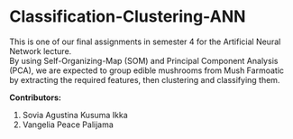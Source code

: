 # Classification-Clustering-ANN
This is one of our final assignments in semester 4 for the Artificial Neural Network lecture. <br>
By using Self-Organizing-Map (SOM) and Principal Component Analysis (PCA), we are expected to group edible mushrooms from Mush Farmoatic by extracting the required features, then clustering and classifying them.

<b> Contributors: </b>
1. Sovia Agustina Kusuma Ikka
2. Vangelia Peace Palijama
